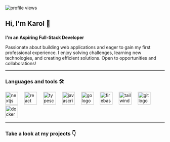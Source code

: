 <p>
  <img src="https://komarev.com/ghpvc/?username=karolczaq&label=Profile%20views&color=orange&style=flat" alt="profile views" />
</p>

<h2 align="left">Hi, I'm Karol 👋</h2>

###


**I'm an Aspiring Full-Stack Developer**
<p align="left">Passionate about building web applications and eager to gain my first professional experience. I enjoy solving challenges, learning new technologies, and creating efficient solutions. Open to opportunities and collaborations!</p>

---

<h3 align="left">Languages and tools 🛠</h3>


<div align="left">
  <img src="https://cdn.jsdelivr.net/gh/devicons/devicon/icons/nextjs/nextjs-original.svg" height="40" alt="nextjs logo"  />
  <img width="12" />
  <img src="https://cdn.jsdelivr.net/gh/devicons/devicon/icons/react/react-original.svg" height="40" alt="react logo"  />
  <img width="12" />
  <img src="https://cdn.jsdelivr.net/gh/devicons/devicon/icons/typescript/typescript-original.svg" height="40" alt="typescript logo"  />
  <img width="12" />
  <img src="https://cdn.jsdelivr.net/gh/devicons/devicon/icons/javascript/javascript-original.svg" height="40" alt="javascript logo"  />
  <img width="12" />
  <img src="https://cdn.jsdelivr.net/gh/devicons/devicon/icons/go/go-original-wordmark.svg" height="40" alt="go logo"  />
  <img width="12" />
  <img src="https://cdn.jsdelivr.net/gh/devicons/devicon/icons/firebase/firebase-plain-wordmark.svg" height="40" alt="firebase logo"  />
  <img width="12" />
  <img src="https://cdn.jsdelivr.net/gh/devicons/devicon/icons/tailwindcss/tailwindcss-original-wordmark.svg" height="40" alt="tailwindcss logo"  />
  <img width="12" />
  <img src="https://cdn.jsdelivr.net/gh/devicons/devicon/icons/git/git-original.svg" height="40" alt="git logo"  />
  <img width="12" />
  <img src="https://cdn.jsdelivr.net/gh/devicons/devicon/icons/docker/docker-plain-wordmark.svg" height="40" alt="docker logo"  />
</div>

---

<h3 align="left">Take a look at my projects 👇</h3>
<!--
**Karolczaq/Karolczaq** is a ✨ _special_ ✨ repository because its `README.md` (this file) appears on your GitHub profile.

